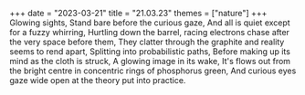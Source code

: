 +++
date = "2023-03-21"
title = "21.03.23"
themes = ["nature"]
+++
Glowing sights,
Stand bare before the curious gaze,
And all is quiet except for a fuzzy whirring,
Hurtling down the barrel, racing electrons chase after the very space before them,
They clatter through the graphite and reality seems to rend apart,
Splitting into probabilistic paths,
Before making up its mind as the cloth is struck,
A glowing image in its wake,
It's flows out from the bright centre in concentric rings of phosphorus green,
And curious eyes gaze wide open at the theory put into practice.

